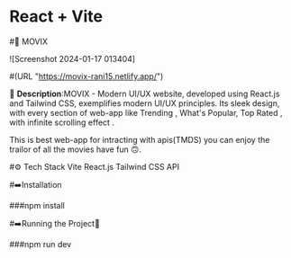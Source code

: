 # React + Vite

#🚀 MOVIX  

![Screenshot 2024-01-17 013404]


#(URL "https://movix-rani15.netlify.app/")

📖 **Description**:MOVIX - Modern UI/UX website, developed using React.js and Tailwind CSS, exemplifies modern UI/UX principles. Its sleek design, with every section of web-app like  Trending , What's Popular, Top Rated , with infinite scrolling effect .

This is best web-app for intracting with apis(TMDS) you can enjoy the trailor of all the movies have fun 🙃. 


#⚙️ Tech Stack
Vite
React.js
Tailwind CSS
API



#➡️Installation

###npm install

#➡️Running the Project🎉

###npm run dev 



